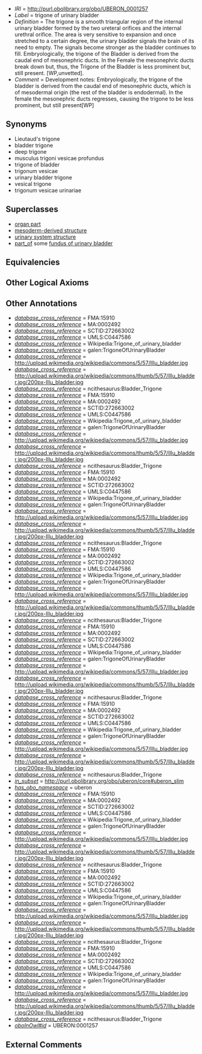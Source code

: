  * *IRI* = http://purl.obolibrary.org/obo/UBERON_0001257
 * *Label* = trigone of urinary bladder
 * *Definition* = The trigone is a smooth triangular region of the internal urinary bladder formed by the two ureteral orifices and the internal urethral orifice. The area is very sensitive to expansion and once stretched to a certain degree, the urinary bladder signals the brain of its need to empty. The signals become stronger as the bladder continues to fill. Embryologically, the trigone of the Bladder is derived from the caudal end of mesonephric ducts. In the Female the mesonephric ducts break down but, thus, the Trigone of the Bladder is less prominent but, still present. [WP,unvetted].
 * *Comment* = Development notes: Embryologically, the trigone of the bladder is derived from the caudal end of mesonephric ducts, which is of mesodermal origin (the rest of the bladder is endodermal). In the female the mesonephric ducts regresses, causing the trigone to be less prominent, but still present[WP]

## Synonyms

 * Lieutaud's trigone
 * bladder trigone
 * deep trigone
 * musculus trigoni vesicae profundus
 * trigone of bladder
 * trigonum vesicae
 * urinary bladder trigone
 * vesical trigone
 * trigonum vesicae urinariae

## Superclasses

 * [organ part](../../UBERON/64/UBERON_0000064.md)
 * [mesoderm-derived structure](../../UBERON/20/UBERON_0004120.md)
 * [urinary system structure](../../UBERON/54/UBERON_0006554.md)
 * [part_of](../../BFO/50/BFO_0000050.md) some [fundus of urinary bladder](../../UBERON/82/UBERON_0006082.md)

## Equivalencies


## Other Logical Axioms


## Other Annotations

 * *[database_cross_reference](../../ef/oboInOwl#hasDbXref.md)* = FMA:15910
 * *[database_cross_reference](../../ef/oboInOwl#hasDbXref.md)* = MA:0002492
 * *[database_cross_reference](../../ef/oboInOwl#hasDbXref.md)* = SCTID:272663002
 * *[database_cross_reference](../../ef/oboInOwl#hasDbXref.md)* = UMLS:C0447586
 * *[database_cross_reference](../../ef/oboInOwl#hasDbXref.md)* = Wikipedia:Trigone_of_urinary_bladder
 * *[database_cross_reference](../../ef/oboInOwl#hasDbXref.md)* = galen:TrigoneOfUrinaryBladder
 * *[database_cross_reference](../../ef/oboInOwl#hasDbXref.md)* = http://upload.wikimedia.org/wikipedia/commons/5/57/Illu_bladder.jpg
 * *[database_cross_reference](../../ef/oboInOwl#hasDbXref.md)* = http://upload.wikimedia.org/wikipedia/commons/thumb/5/57/Illu_bladder.jpg/200px-Illu_bladder.jpg
 * *[database_cross_reference](../../ef/oboInOwl#hasDbXref.md)* = ncithesaurus:Bladder_Trigone
 * *[database_cross_reference](../../ef/oboInOwl#hasDbXref.md)* = FMA:15910
 * *[database_cross_reference](../../ef/oboInOwl#hasDbXref.md)* = MA:0002492
 * *[database_cross_reference](../../ef/oboInOwl#hasDbXref.md)* = SCTID:272663002
 * *[database_cross_reference](../../ef/oboInOwl#hasDbXref.md)* = UMLS:C0447586
 * *[database_cross_reference](../../ef/oboInOwl#hasDbXref.md)* = Wikipedia:Trigone_of_urinary_bladder
 * *[database_cross_reference](../../ef/oboInOwl#hasDbXref.md)* = galen:TrigoneOfUrinaryBladder
 * *[database_cross_reference](../../ef/oboInOwl#hasDbXref.md)* = http://upload.wikimedia.org/wikipedia/commons/5/57/Illu_bladder.jpg
 * *[database_cross_reference](../../ef/oboInOwl#hasDbXref.md)* = http://upload.wikimedia.org/wikipedia/commons/thumb/5/57/Illu_bladder.jpg/200px-Illu_bladder.jpg
 * *[database_cross_reference](../../ef/oboInOwl#hasDbXref.md)* = ncithesaurus:Bladder_Trigone
 * *[database_cross_reference](../../ef/oboInOwl#hasDbXref.md)* = FMA:15910
 * *[database_cross_reference](../../ef/oboInOwl#hasDbXref.md)* = MA:0002492
 * *[database_cross_reference](../../ef/oboInOwl#hasDbXref.md)* = SCTID:272663002
 * *[database_cross_reference](../../ef/oboInOwl#hasDbXref.md)* = UMLS:C0447586
 * *[database_cross_reference](../../ef/oboInOwl#hasDbXref.md)* = Wikipedia:Trigone_of_urinary_bladder
 * *[database_cross_reference](../../ef/oboInOwl#hasDbXref.md)* = galen:TrigoneOfUrinaryBladder
 * *[database_cross_reference](../../ef/oboInOwl#hasDbXref.md)* = http://upload.wikimedia.org/wikipedia/commons/5/57/Illu_bladder.jpg
 * *[database_cross_reference](../../ef/oboInOwl#hasDbXref.md)* = http://upload.wikimedia.org/wikipedia/commons/thumb/5/57/Illu_bladder.jpg/200px-Illu_bladder.jpg
 * *[database_cross_reference](../../ef/oboInOwl#hasDbXref.md)* = ncithesaurus:Bladder_Trigone
 * *[database_cross_reference](../../ef/oboInOwl#hasDbXref.md)* = FMA:15910
 * *[database_cross_reference](../../ef/oboInOwl#hasDbXref.md)* = MA:0002492
 * *[database_cross_reference](../../ef/oboInOwl#hasDbXref.md)* = SCTID:272663002
 * *[database_cross_reference](../../ef/oboInOwl#hasDbXref.md)* = UMLS:C0447586
 * *[database_cross_reference](../../ef/oboInOwl#hasDbXref.md)* = Wikipedia:Trigone_of_urinary_bladder
 * *[database_cross_reference](../../ef/oboInOwl#hasDbXref.md)* = galen:TrigoneOfUrinaryBladder
 * *[database_cross_reference](../../ef/oboInOwl#hasDbXref.md)* = http://upload.wikimedia.org/wikipedia/commons/5/57/Illu_bladder.jpg
 * *[database_cross_reference](../../ef/oboInOwl#hasDbXref.md)* = http://upload.wikimedia.org/wikipedia/commons/thumb/5/57/Illu_bladder.jpg/200px-Illu_bladder.jpg
 * *[database_cross_reference](../../ef/oboInOwl#hasDbXref.md)* = ncithesaurus:Bladder_Trigone
 * *[database_cross_reference](../../ef/oboInOwl#hasDbXref.md)* = FMA:15910
 * *[database_cross_reference](../../ef/oboInOwl#hasDbXref.md)* = MA:0002492
 * *[database_cross_reference](../../ef/oboInOwl#hasDbXref.md)* = SCTID:272663002
 * *[database_cross_reference](../../ef/oboInOwl#hasDbXref.md)* = UMLS:C0447586
 * *[database_cross_reference](../../ef/oboInOwl#hasDbXref.md)* = Wikipedia:Trigone_of_urinary_bladder
 * *[database_cross_reference](../../ef/oboInOwl#hasDbXref.md)* = galen:TrigoneOfUrinaryBladder
 * *[database_cross_reference](../../ef/oboInOwl#hasDbXref.md)* = http://upload.wikimedia.org/wikipedia/commons/5/57/Illu_bladder.jpg
 * *[database_cross_reference](../../ef/oboInOwl#hasDbXref.md)* = http://upload.wikimedia.org/wikipedia/commons/thumb/5/57/Illu_bladder.jpg/200px-Illu_bladder.jpg
 * *[database_cross_reference](../../ef/oboInOwl#hasDbXref.md)* = ncithesaurus:Bladder_Trigone
 * *[database_cross_reference](../../ef/oboInOwl#hasDbXref.md)* = FMA:15910
 * *[database_cross_reference](../../ef/oboInOwl#hasDbXref.md)* = MA:0002492
 * *[database_cross_reference](../../ef/oboInOwl#hasDbXref.md)* = SCTID:272663002
 * *[database_cross_reference](../../ef/oboInOwl#hasDbXref.md)* = UMLS:C0447586
 * *[database_cross_reference](../../ef/oboInOwl#hasDbXref.md)* = Wikipedia:Trigone_of_urinary_bladder
 * *[database_cross_reference](../../ef/oboInOwl#hasDbXref.md)* = galen:TrigoneOfUrinaryBladder
 * *[database_cross_reference](../../ef/oboInOwl#hasDbXref.md)* = http://upload.wikimedia.org/wikipedia/commons/5/57/Illu_bladder.jpg
 * *[database_cross_reference](../../ef/oboInOwl#hasDbXref.md)* = http://upload.wikimedia.org/wikipedia/commons/thumb/5/57/Illu_bladder.jpg/200px-Illu_bladder.jpg
 * *[database_cross_reference](../../ef/oboInOwl#hasDbXref.md)* = ncithesaurus:Bladder_Trigone
 * *[in_subset](../../et/oboInOwl#inSubset.md)* = http://purl.obolibrary.org/obo/uberon/core#uberon_slim
 * *[has_obo_namespace](../../ce/oboInOwl#hasOBONamespace.md)* = uberon
 * *[database_cross_reference](../../ef/oboInOwl#hasDbXref.md)* = FMA:15910
 * *[database_cross_reference](../../ef/oboInOwl#hasDbXref.md)* = MA:0002492
 * *[database_cross_reference](../../ef/oboInOwl#hasDbXref.md)* = SCTID:272663002
 * *[database_cross_reference](../../ef/oboInOwl#hasDbXref.md)* = UMLS:C0447586
 * *[database_cross_reference](../../ef/oboInOwl#hasDbXref.md)* = Wikipedia:Trigone_of_urinary_bladder
 * *[database_cross_reference](../../ef/oboInOwl#hasDbXref.md)* = galen:TrigoneOfUrinaryBladder
 * *[database_cross_reference](../../ef/oboInOwl#hasDbXref.md)* = http://upload.wikimedia.org/wikipedia/commons/5/57/Illu_bladder.jpg
 * *[database_cross_reference](../../ef/oboInOwl#hasDbXref.md)* = http://upload.wikimedia.org/wikipedia/commons/thumb/5/57/Illu_bladder.jpg/200px-Illu_bladder.jpg
 * *[database_cross_reference](../../ef/oboInOwl#hasDbXref.md)* = ncithesaurus:Bladder_Trigone
 * *[database_cross_reference](../../ef/oboInOwl#hasDbXref.md)* = FMA:15910
 * *[database_cross_reference](../../ef/oboInOwl#hasDbXref.md)* = MA:0002492
 * *[database_cross_reference](../../ef/oboInOwl#hasDbXref.md)* = SCTID:272663002
 * *[database_cross_reference](../../ef/oboInOwl#hasDbXref.md)* = UMLS:C0447586
 * *[database_cross_reference](../../ef/oboInOwl#hasDbXref.md)* = Wikipedia:Trigone_of_urinary_bladder
 * *[database_cross_reference](../../ef/oboInOwl#hasDbXref.md)* = galen:TrigoneOfUrinaryBladder
 * *[database_cross_reference](../../ef/oboInOwl#hasDbXref.md)* = http://upload.wikimedia.org/wikipedia/commons/5/57/Illu_bladder.jpg
 * *[database_cross_reference](../../ef/oboInOwl#hasDbXref.md)* = http://upload.wikimedia.org/wikipedia/commons/thumb/5/57/Illu_bladder.jpg/200px-Illu_bladder.jpg
 * *[database_cross_reference](../../ef/oboInOwl#hasDbXref.md)* = ncithesaurus:Bladder_Trigone
 * *[database_cross_reference](../../ef/oboInOwl#hasDbXref.md)* = FMA:15910
 * *[database_cross_reference](../../ef/oboInOwl#hasDbXref.md)* = MA:0002492
 * *[database_cross_reference](../../ef/oboInOwl#hasDbXref.md)* = SCTID:272663002
 * *[database_cross_reference](../../ef/oboInOwl#hasDbXref.md)* = UMLS:C0447586
 * *[database_cross_reference](../../ef/oboInOwl#hasDbXref.md)* = Wikipedia:Trigone_of_urinary_bladder
 * *[database_cross_reference](../../ef/oboInOwl#hasDbXref.md)* = galen:TrigoneOfUrinaryBladder
 * *[database_cross_reference](../../ef/oboInOwl#hasDbXref.md)* = http://upload.wikimedia.org/wikipedia/commons/5/57/Illu_bladder.jpg
 * *[database_cross_reference](../../ef/oboInOwl#hasDbXref.md)* = http://upload.wikimedia.org/wikipedia/commons/thumb/5/57/Illu_bladder.jpg/200px-Illu_bladder.jpg
 * *[database_cross_reference](../../ef/oboInOwl#hasDbXref.md)* = ncithesaurus:Bladder_Trigone
 * *[oboInOwl#id](../../id/oboInOwl#id.md)* = UBERON:0001257

## External Comments

